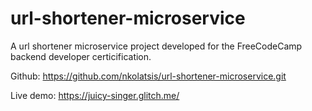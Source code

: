 # url-shortener-microservice

A url shortener microservice project developed for the FreeCodeCamp backend developer certicification.

Github: https://github.com/nkolatsis/url-shortener-microservice.git

Live demo: https://juicy-singer.glitch.me/